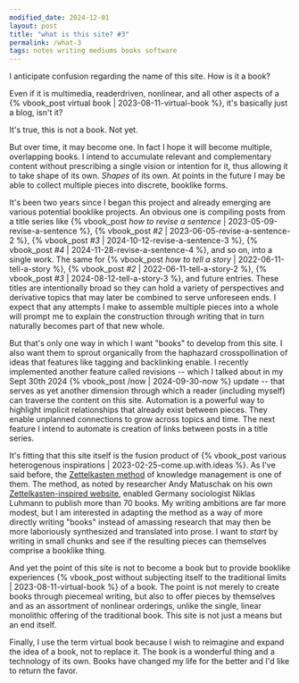 ```yaml
---
modified_date: 2024-12-01
layout: post
title: "what is this site? #3"
permalink: /what-3
tags: notes writing mediums books software
---
```


I anticipate confusion regarding the name of this site.
How is it a book?
<!--more-->
Even if it is multimedia, readerdriven, nonlinear, and all other aspects of a {% vbook_post virtual book | 2023-08-11-virtual-book %}, it's basically just a blog, isn't it?

It's true, this is not a book.
Not yet.

But over time, it may become one.
In fact I hope it will become multiple, overlapping books.
I intend to accumulate relevant and complementary content without prescribing a single vision or intention for it, thus allowing it to take shape of its own.
_Shapes_ of its own.
At points in the future I may be able to collect multiple pieces into discrete, booklike forms.

It's been two years since I began this project and already emerging are various potential booklike projects.
An obvious one is compiling posts from a title series like {% vbook_post _how to revise a sentence_ | 2023-05-09-revise-a-sentence %}, {% vbook_post <em>#2</em> | 2023-06-05-revise-a-sentence-2 %}, {% vbook_post <em>#3</em> | 2024-10-12-revise-a-sentence-3 %}, {% vbook_post <em>#4</em> | 2024-11-28-revise-a-sentence-4 %}, and so on, into a single work.
The same for {% vbook_post _how to tell a story_ | 2022-06-11-tell-a-story %}, {% vbook_post <em>#2</em> | 2022-06-11-tell-a-story-2 %}, {% vbook_post <em>#3</em> | 2024-08-12-tell-a-story-3 %}, and future entries.
These titles are intentionally broad so they can hold a variety of perspectives and derivative topics that may later be combined to serve unforeseen ends.
I expect that any attempts I make to assemble multiple pieces into a whole will prompt me to explain the construction through writing that in turn naturally becomes part of that new whole.

But that's only one way in which I want "books" to develop from this site.
I also want them to sprout organically from the haphazard crosspollination of ideas that features like tagging and backlinking enable.
I recently implemented another feature called revisions -- which I talked about in my Sept 30th 2024 {% vbook_post /now | 2024-09-30-now %} update -- that serves as yet another dimension through which a reader (including myself) can traverse the content on this site.
Automation is a powerful way to highlight implicit relationships that already exist between pieces.
They enable unplanned connections to grow across topics and time.
The next feature I intend to automate is creation of links between posts in a title series.

It's fitting that this site itself is the fusion product of {% vbook_post various heterogenous inspirations | 2023-02-25-come.up.with.ideas %}.
As I've said before, the [Zettelkasten method](https://en.wikipedia.org/wiki/Zettelkasten) of knowledge management is one of them.
The method, as noted by researcher Andy Matuschak on his own [Zettelkasten-inspired website](https://notes.andymatuschak.org/zDcuS8A5uxGR8hQygsqP83A), enabled Germany sociologist Niklas Luhmann to publish more than 70 books.
My writing ambitions are far more modest, but I am interested in adapting the method as a way of more directly writing "books" instead of amassing research that may then be more laboriously synthesized and translated into prose.
I want to _start_ by writing in small chunks and see if the resulting pieces can themselves comprise a booklike thing.

And yet the point of this site is not to become a book but to provide booklike experiences {% vbook_post without subjecting itself to the traditional limits | 2023-08-11-virtual-book %} of a book.
The point is not merely to create books through piecemeal writing, but also to offer pieces by themselves and as an assortment of nonlinear orderings, unlike the single, linear monolithic offering of the traditional book.
This site is not just a means but an end itself.

Finally, I use the term virtual book because I wish to reimagine and expand the idea of a book, not to replace it.
The book is a wonderful thing and a technology of its own.
Books have changed my life for the better and I'd like to return the favor.
